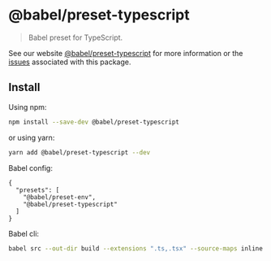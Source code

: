 # @babel/preset-typescript

> Babel preset for TypeScript.

See our website [@babel/preset-typescript](https://babeljs.io/docs/en/babel-preset-typescript) for more information or the [issues](https://github.com/babel/babel/issues?utf8=%E2%9C%93&q=is%3Aissue+label%3A%22area%3A%20typescript%22+is%3Aopen) associated with this package.

## Install

Using npm:

```sh
npm install --save-dev @babel/preset-typescript
```

or using yarn:

```sh
yarn add @babel/preset-typescript --dev
```

Babel config:

```jsonc
{
  "presets": [
    "@babel/preset-env",
    "@babel/preset-typescript"
  ]
}
```

Babel cli:

```bash
babel src --out-dir build --extensions ".ts,.tsx" --source-maps inline
```
